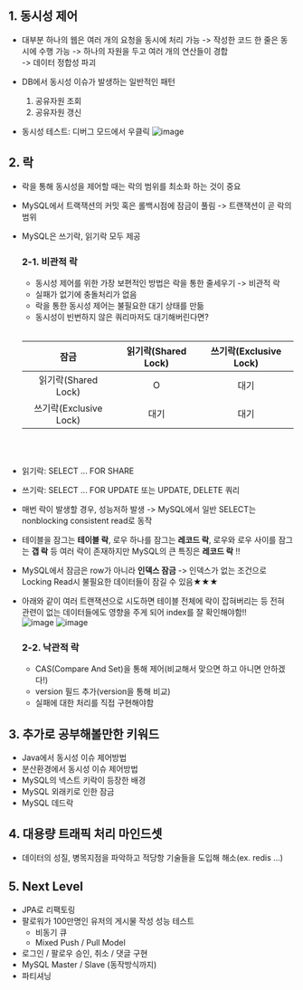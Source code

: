 ## 1. 동시성 제어
- 대부분 하나의 웹은 여러 개의 요청을 동시에 처리 가능 -> 작성한 코드 한 줄은 동시에 수행 가능 -> 하나의 자원을 두고 여러 개의 연산들이 경합
  <br> -> 데이터 정합성 파괴
- DB에서 동시성 이슈가 발생하는 일반적인 패턴
  1. 공유자원 조회
  2. 공유자원 갱신

- 동시성 테스트: 디버그 모드에서 우클릭
  ![image](https://github.com/SudalKing/Spring-MySQL/assets/87001865/1f97d89d-ce1d-4bee-80c0-10998a787d46)
  <br>
  
## 2. 락
- 락을 통해 동시성을 제어할 때는 락의 범위를 최소화 하는 것이 중요
- MySQL에서 트랙잭션의 커밋 혹은 롤백시점에 잠금이 풀림 -> 트랜잭션이 곧 락의 범위
- MySQL은 쓰기락, 읽기락 모두 제공

  ### 2-1. 비관적 락
  - 동시성 제어를 위한 가장 보편적인 방법은 락을 통한 줄세우기 -> 비관적 락
  - 실패가 없기에 충돌처리가 없음
  - 락을 통한 동시성 제어는 불필요한 대기 상태를 만듦
  - 동시성이 빈번하지 않은 쿼리마저도 대기해버린다면?
  <br><br>
  
  |잠금|읽기락(Shared Lock)|쓰기락(Exclusive Lock)|
   |:---:|:---:|:---:|
   |읽기락(Shared Lock)|O|대기|
   |쓰기락(Exclusive Lock)|대기|대기|
  
   <br><br>
- 읽기락: SELECT ... FOR SHARE
- 쓰기락: SELECT ... FOR UPDATE 또는 UPDATE, DELETE 쿼리
- 매번 락이 발생할 경우, 성능저하 발생 -> MySQL에서 일반 SELECT는 nonblocking consistent read로 동작
- 테이블을 잠그는 __테이블 락__, 로우 하나를 잠그는 __레코드 락__, 로우와 로우 사이를 잠그는 __갭 락__ 등 여러 락이 존재하지만 MySQL의 큰 특징은 __레코드 락__ !!
  <br>
- MySQL에서 잠금은 row가 아니라 __인덱스 잠금__ -> 인덱스가 없는 조건으로 Locking Read시 불필요한 데이터들이 잠길 수 있음★★★
- 아래와 같이 여러 트랜잭션으로 시도하면 테이블 전체에 락이 잡혀버리는 등 전혀 관련이 없는 데이터들에도 영향을 주게 되어 index를 잘 확인해야함!!
  <br>
      ![image](https://github.com/SudalKing/Spring-MySQL/assets/87001865/db92a89d-706c-4c86-a1af-05be188cb0a1)
      ![image](https://github.com/SudalKing/Spring-MySQL/assets/87001865/fbe84205-cb47-4f85-b649-cd9159d058f8)


  ### 2-2. 낙관적 락
  - CAS(Compare And Set)을 통해 제어(비교해서 맞으면 하고 아니면 안하겠다!)
  - version 필드 추가(version을 통해 비교)
  - 실패에 대한 처리를 직접 구현해야함


## 3. 추가로 공부해볼만한 키워드
- Java에서 동시성 이슈 제어방법
- 분산환경에서 동시성 이슈 제어방법
- MySQL의 넥스트 키락이 등장한 배경
- MySQL 외래키로 인한 잠금
- MySQL 데드락

## 4. 대용량 트래픽 처리 마인드셋
 - 데이터의 성질, 병목지점을 파악하고 적당항 기술들을 도입해 해소(ex. redis ...)

## 5. Next Level
 - JPA로 리팩토링
 - 팔로워가 100만명인 유저의 게시물 작성 성능 테스트
    - 비동기 큐
    - Mixed Push / Pull Model
 - 로그인 / 팔로우 승인, 취소 / 댓글 구현
 - MySQL Master / Slave (동작방식까지)
 - 파티셔닝
